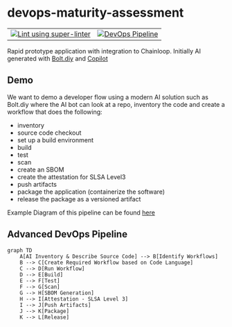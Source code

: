 # devops-maturity-assessment

|                                                                                                                                                                                                                      |                                                                                                                                                                                                                                |
| -------------------------------------------------------------------------------------------------------------------------------------------------------------------------------------------------------------------- | ------------------------------------------------------------------------------------------------------------------------------------------------------------------------------------------------------------------------------ |
| [![Lint using super-linter](https://github.com/arena-si-devops/devops-maturity-model/actions/workflows/linter.yml/badge.svg)](https://github.com/arena-si-devops/devops-maturity-model/actions/workflows/linter.yml) | [![DevOps Pipeline](https://github.com/arena-si-devops/devops-maturity-model/actions/workflows/devops-pipeline.yml/badge.svg)](https://github.com/arena-si-devops/devops-maturity-model/actions/workflows/devops-pipeline.yml) |

Rapid prototype application with integration to Chainloop.  Initially AI generated with [Bolt.diy](https://github.com/stackblitz-labs/bolt.diy) and [Copilot](https://copilot.microsoft.com/)


## Demo 
We want to demo a developer flow using a modern AI solution such as Bolt.diy where the AI bot can look at a repo, inventory the code and create a workflow that does the following:
 - inventory
 - source code checkout
 - set up a build environment
 - build
 - test
 - scan
 - create an SBOM
 - create the attestation for SLSA Level3
 - push artifacts
 - package the application (containerize the software)
 - release the package as a versioned artifact

 Example Diagram of this pipeline can be found [here](https://github.com/arena-si-devops/docs/blob/main/DevOps-Best-Practice/ai-advanced-pipeline.md)

 ## Advanced DevOps Pipeline 

```mermaid
graph TD
    A[AI Inventory & Describe Source Code] --> B[Identify Workflows]
    B --> C[Create Required Workflow based on Code Language]
    C --> D[Run Workflow]
    D --> E[Build]
    E --> F[Test]
    F --> G[Scan]
    G --> H[SBOM Generation]
    H --> I[Attestation - SLSA Level 3]
    I --> J[Push Artifacts]
    J --> K[Package]
    K --> L[Release]